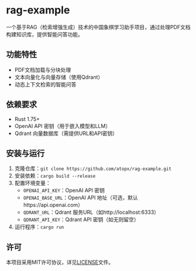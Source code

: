 # rag-example

一个基于RAG（检索增强生成）技术的中国象棋学习助手项目，通过处理PDF文档构建知识库，提供智能问答功能。

## 功能特性
- PDF文档加载与分块处理
- 文本向量化与向量存储（使用Qdrant）
- 动态上下文检索的智能问答

## 依赖要求
- Rust 1.75+
- OpenAI API 密钥（用于嵌入模型和LLM）
- Qdrant 向量数据库（需提供URL和API密钥）

## 安装与运行
1. 克隆仓库：`git clone https://github.com/atopx/rag-example.git`
2. 安装依赖：`cargo build --release`
3. 配置环境变量：
   - `OPENAI_API_KEY`：OpenAI API 密钥
   - `OPENAI_BASE_URL`：OpenAI API 地址（可选，默认https://api.openai.com）
   - `QDRANT_URL`：Qdrant 服务URL（如http://localhost:6333）
   - `QDRANT_API_KEY`：Qdrant API 密钥（如无则留空）
4. 运行程序：`cargo run`

## 许可
本项目采用MIT许可协议，详见[LICENSE](LICENSE)文件。